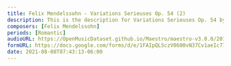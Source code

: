 ```yaml
---
title: Felix Mendelssohn - Variations Serieuses Op. 54 (2)
description: This is the description for Variations Serieuses Op. 54 by Felix Mendelssohn
composers: [Felix Mendelssohn]
periods: [Romantic]
audioURL: https://OpenMusicDataset.github.io/Maestro/maestro-v3.0.0/2017/MIDI-Unprocessed_072_PIANO072_MID--AUDIO-split_07-08-17_Piano-e_1-06_wav--1.midi
formURL: https://docs.google.com/forms/d/e/1FAIpQLSczV0600vN37Cv1aeIc77l6Seqq0rGdVJl4gRFymReu39BRMA/viewform
date: 2021-08-08T07:43:13-06:00
---
```

